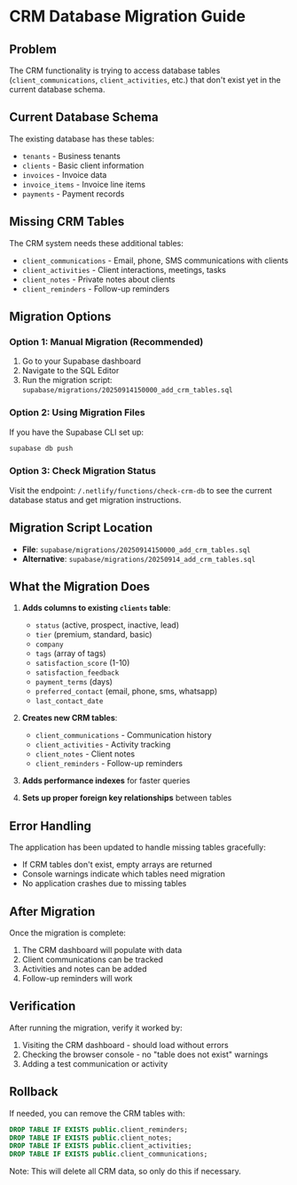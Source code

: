 # CRM Database Migration Guide

## Problem
The CRM functionality is trying to access database tables (`client_communications`, `client_activities`, etc.) that don't exist yet in the current database schema.

## Current Database Schema
The existing database has these tables:
- `tenants` - Business tenants
- `clients` - Basic client information
- `invoices` - Invoice data
- `invoice_items` - Invoice line items
- `payments` - Payment records

## Missing CRM Tables
The CRM system needs these additional tables:
- `client_communications` - Email, phone, SMS communications with clients
- `client_activities` - Client interactions, meetings, tasks
- `client_notes` - Private notes about clients
- `client_reminders` - Follow-up reminders

## Migration Options

### Option 1: Manual Migration (Recommended)
1. Go to your Supabase dashboard
2. Navigate to the SQL Editor
3. Run the migration script: `supabase/migrations/20250914150000_add_crm_tables.sql`

### Option 2: Using Migration Files
If you have the Supabase CLI set up:
```bash
supabase db push
```

### Option 3: Check Migration Status
Visit the endpoint: `/.netlify/functions/check-crm-db` to see the current database status and get migration instructions.

## Migration Script Location
- **File**: `supabase/migrations/20250914150000_add_crm_tables.sql`
- **Alternative**: `supabase/migrations/20250914_add_crm_tables.sql`

## What the Migration Does
1. **Adds columns to existing `clients` table**:
   - `status` (active, prospect, inactive, lead)
   - `tier` (premium, standard, basic)  
   - `company` 
   - `tags` (array of tags)
   - `satisfaction_score` (1-10)
   - `satisfaction_feedback`
   - `payment_terms` (days)
   - `preferred_contact` (email, phone, sms, whatsapp)
   - `last_contact_date`

2. **Creates new CRM tables**:
   - `client_communications` - Communication history
   - `client_activities` - Activity tracking
   - `client_notes` - Client notes
   - `client_reminders` - Follow-up reminders

3. **Adds performance indexes** for faster queries

4. **Sets up proper foreign key relationships** between tables

## Error Handling
The application has been updated to handle missing tables gracefully:
- If CRM tables don't exist, empty arrays are returned
- Console warnings indicate which tables need migration
- No application crashes due to missing tables

## After Migration
Once the migration is complete:
1. The CRM dashboard will populate with data
2. Client communications can be tracked
3. Activities and notes can be added
4. Follow-up reminders will work

## Verification
After running the migration, verify it worked by:
1. Visiting the CRM dashboard - should load without errors
2. Checking the browser console - no "table does not exist" warnings
3. Adding a test communication or activity

## Rollback
If needed, you can remove the CRM tables with:
```sql
DROP TABLE IF EXISTS public.client_reminders;
DROP TABLE IF EXISTS public.client_notes;
DROP TABLE IF EXISTS public.client_activities;
DROP TABLE IF EXISTS public.client_communications;
```

Note: This will delete all CRM data, so only do this if necessary.